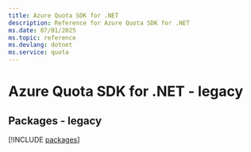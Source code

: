 ```yaml
---
title: Azure Quota SDK for .NET
description: Reference for Azure Quota SDK for .NET
ms.date: 07/01/2025
ms.topic: reference
ms.devlang: dotnet
ms.service: quota
---
```

# Azure Quota SDK for .NET - legacy
## Packages - legacy
[!INCLUDE [packages](quota-index.md)]